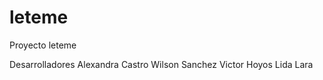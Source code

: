 # leteme
Proyecto leteme

Desarrolladores
Alexandra Castro
Wilson Sanchez 
Victor Hoyos 
Lida Lara

